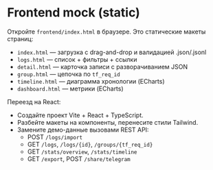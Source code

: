 # Frontend mock (static)

Откройте `frontend/index.html` в браузере. Это статические макеты страниц:

- `index.html` — загрузка с drag-and-drop и валидацией .json/.jsonl
- `logs.html` — список + фильтры + ссылки
- `detail.html` — карточка записи с разворачиванием JSON
- `group.html` — цепочка по `tf_req_id`
- `timeline.html` — диаграмма хронологии (ECharts)
- `dashboard.html` — метрики (ECharts)

Переезд на React:

- Создайте проект Vite + React + TypeScript.
- Разбейте макеты на компоненты, перенесите стили Tailwind.
- Замените демо-данные вызовами REST API:
  - POST `/logs/import`
  - GET `/logs`, `/logs/{id}`, `/groups/{tf_req_id}`
  - GET `/stats/overview`, `/stats/timeline`
  - GET `/export`, POST `/share/telegram`
